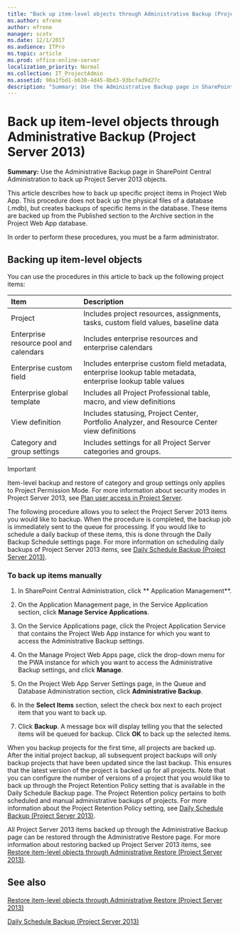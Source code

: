 ```yaml
---
title: "Back up item-level objects through Administrative Backup (Project Server 2013)"
ms.author: efrene
author: efrene
manager: scotv
ms.date: 12/1/2017
ms.audience: ITPro
ms.topic: article
ms.prod: office-online-server
localization_priority: Normal
ms.collection: IT_ProjectAdmin
ms.assetid: 98a1fbd1-b630-4d45-8bd3-93bcfad9d27c
description: "Summary: Use the Administrative Backup page in SharePoint Central Administration to back up Project Server 2013 objects."
---
```


# Back up item-level objects through Administrative Backup (Project Server 2013)
 
 **Summary:** Use the Administrative Backup page in SharePoint Central Administration to back up Project Server 2013 objects.
  
This article describes how to back up specific project items in Project Web App. This procedure does not back up the physical files of a database (.mdb), but creates backups of specific items in the database. These items are backed up from the Published section to the Archive section in the Project Web App database. 
  
In order to perform these procedures, you must be a farm administrator.
  
## Backing up item-level objects

You can use the procedures in this article to back up the following project items:
  
|**Item**|**Description**|
|:-----|:-----|
|Project  <br/> |Includes project resources, assignments, tasks, custom field values, baseline data  <br/> |
|Enterprise resource pool and calendars  <br/> |Includes enterprise resources and enterprise calendars  <br/> |
|Enterprise custom field  <br/> |Includes enterprise custom field metadata, enterprise lookup table metadata, enterprise lookup table values  <br/> |
|Enterprise global template  <br/> |Includes all Project Professional table, macro, and view definitions  <br/> |
|View definition  <br/> |Includes statusing, Project Center, Portfolio Analyzer, and Resource Center view definitions  <br/> |
|Category and group settings  <br/> |Includes settings for all Project Server categories and groups.  <br/> |
   
> [!IMPORTANT]
> Item-level backup and restore of category and group settings only applies to Project Permission Mode. For more information about security modes in Project Server 2013, see [Plan user access in Project Server](plan-user-access-in-project-server.md). 
  
The following procedure allows you to select the Project Server 2013 items you would like to backup. When the procedure is completed, the backup job is immediately sent to the queue for processing. If you would like to schedule a daily backup of these items, this is done through the Daily Backup Schedule settings page. For more information on scheduling daily backups of Project Server 2013 items, see [Daily Schedule Backup (Project Server 2013)](daily-schedule-backup-project-server-2013.md).
  
### To back up items manually

1. In SharePoint Central Administration, click ** Application Management**.
    
2. On the Application Management page, in the Service Application section, click **Manage Service Applications**.
    
3. On the Service Applications page, click the Project Application Service that contains the Project Web App instance for which you want to access the Administrative Backup settings.
    
4. On the Manage Project Web Apps page, click the drop-down menu for the PWA instance for which you want to access the Administrative Backup settings, and click **Manage**.
    
5. On the Project Web App Server Settings page, in the Queue and Database Administration section, click **Administrative Backup**.
    
6. In the **Select Items** section, select the check box next to each project item that you want to back up.
    
7. Click **Backup**. A message box will display telling you that the selected items will be queued for backup. Click **OK** to back up the selected items.
    
When you backup projects for the first time, all projects are backed up. After the initial project backup, all subsequent project backups will only backup projects that have been updated since the last backup. This ensures that the latest version of the project is backed up for all projects. Note that you can configure the number of versions of a project that you would like to back up through the Project Retention Policy setting that is available in the Daily Schedule Backup page. The Project Retention policy pertains to both scheduled and manual administrative backups of projects. For more information about the Project Retention Policy setting, see [Daily Schedule Backup (Project Server 2013)](daily-schedule-backup-project-server-2013.md).
  
All Project Server 2013 items backed up through the Administrative Backup page can be restored through the Administrative Restore page. For more information about restoring backed up Project Server 2013 items, see [Restore item-level objects through Administrative Restore (Project Server 2013)](restore-item-level-objects-through-administrative-restore-project-server-2013.md).
  
## See also

#### 

[Restore item-level objects through Administrative Restore (Project Server 2013)](restore-item-level-objects-through-administrative-restore-project-server-2013.md)
  
[Daily Schedule Backup (Project Server 2013)](daily-schedule-backup-project-server-2013.md)


